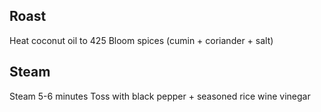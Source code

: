 ## Roast
Heat coconut oil to 425
Bloom spices (cumin + coriander + salt)

## Steam

Steam 5-6 minutes
Toss with black pepper + seasoned rice wine vinegar